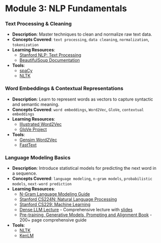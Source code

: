 # Module 3: NLP Fundamentals

### Text Processing & Cleaning
- **Description**: Master techniques to clean and normalize raw text data.
- **Concepts Covered**: `text processing`, `data cleaning`, `normalization`, `tokenization`
- **Learning Resources**:
  - [Stanford NLP: Text Processing](https://nlp.stanford.edu/IR-book/html/htmledition/text-processing-1.html)
  - [BeautifulSoup Documentation](https://www.crummy.com/software/BeautifulSoup/)
- **Tools**:
  - [spaCy](https://spacy.io/)
  - [NLTK](https://www.nltk.org/)

### Word Embeddings & Contextual Representations
- **Description**: Learn to represent words as vectors to capture syntactic and semantic meaning.
- **Concepts Covered**: `word embeddings`, `Word2Vec`, `GloVe`, `contextual embeddings`
- **Learning Resources**:
  - [Illustrated Word2Vec](https://jalammar.github.io/illustrated-word2vec/)
  - [GloVe Project](https://nlp.stanford.edu/projects/glove/)
- **Tools**:
  - [Gensim Word2Vec](https://radimrehurek.com/gensim/models/word2vec.html)
  - [FastText](https://fasttext.cc/)

### Language Modeling Basics
- **Description**: Introduce statistical models for predicting the next word in a sequence.
- **Concepts Covered**: `language modeling`, `n-gram models`, `probabilistic models`, `next-word prediction`
- **Learning Resources**:
  - [N-Gram Language Modeling Guide](https://www.geeksforgeeks.org/n-gram-language-modeling/)
  - [Stanford CS224N: Natural Language Processing](https://web.stanford.edu/class/cs224n/)
  - [Stanford CS229: Machine Learning](https://cs229.stanford.edu/)
  - [Dense LLM Lecture](https://youtu.be/9vM4p9NN0Ts) - Comprehensive lecture with [slides](https://drive.google.com/file/d/1B46VFrqFAPAEj3kaCrBAtQqeh2_Ztawl/view?usp=sharing)
  - [Pre-training, Generative Models, Prompting and Alignment Book](https://arxiv.org/pdf/2501.09223) - 200+ page comprehensive guide
- **Tools**:
  - [NLTK](https://www.nltk.org/)
  - [KenLM](https://kheafield.com/code/kenlm/)